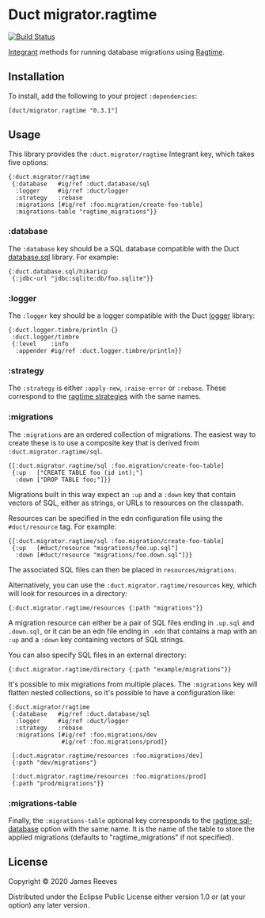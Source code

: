 # Duct migrator.ragtime

[![Build Status](https://travis-ci.org/duct-framework/migrator.ragtime.svg?branch=master)](https://travis-ci.org/duct-framework/migrator.ragtime)

[Integrant][] methods for running database migrations using
[Ragtime][].

[integrant]: https://github.com/weavejester/integrant
[ragtime]:   https://github.com/weavejester/ragtime

## Installation

To install, add the following to your project `:dependencies`:

    [duct/migrator.ragtime "0.3.1"]

## Usage

This library provides the `:duct.migrator/ragtime` Integrant key,
which takes five options:

```edn
{:duct.migrator/ragtime
 {:database   #ig/ref :duct.database/sql
  :logger     #ig/ref :duct/logger
  :strategy   :rebase
  :migrations [#ig/ref :foo.migration/create-foo-table]
  :migrations-table "ragtime_migrations"}}
```

### :database

The `:database` key should be a SQL database compatible with the Duct
[database.sql][] library. For example:

```edn
{:duct.database.sql/hikaricp
 {:jdbc-url "jdbc:sqlite:db/foo.sqlite"}}
```

[database.sql]: https://github.com/duct-framework/database.sql

### :logger

The `:logger` key should be a logger compatible with the Duct
[logger][] library:

```edn
{:duct.logger.timbre/println {}
 :duct.logger/timbre
 {:level    :info
  :appender #ig/ref :duct.logger.timbre/println}}
```

[logger]: https://github.com/duct-framework/logger

### :strategy

The `:strategy` is either `:apply-new`, `:raise-error` or
`:rebase`. These correspond to the [ragtime strategies][] with the
same names.

[ragtime strategies]: https://weavejester.github.io/ragtime/ragtime.strategy.html

### :migrations

The `:migrations` are an ordered collection of migrations. The easiest
way to create these is to use a composite key that is derived from
`:duct.migrator.ragtime/sql`.

```edn
{[:duct.migrator.ragtime/sql :foo.migration/create-foo-table]
 {:up   ["CREATE TABLE foo (id int);"]
  :down ["DROP TABLE foo;"]}}
```

Migrations built in this way expect an `:up` and a `:down` key that
contain vectors of SQL, either as strings, or URLs to resources on the
classpath.

Resources can be specified in the edn configuration file using the
`#duct/resource` tag. For example:

```edn
{[:duct.migrator.ragtime/sql :foo.migration/create-foo-table]
 {:up   [#duct/resource "migrations/foo.up.sql"]
  :down [#duct/resource "migrations/foo.down.sql"]}}
```

The associated SQL files can then be placed in `resources/migrations`.

Alternatively, you can use the `:duct.migrator.ragtime/resources` key,
which will look for resources in a directory:

```edn
{:duct.migrator.ragtime/resources {:path "migrations"}}
```

A migration resource can either be a pair of SQL files ending in
`.up.sql` and `.down.sql`, or it can be an edn file ending in `.edn`
that contains a map with an `:up` and a `:down` key containing vectors
of SQL strings.

You can also specify SQL files in an external directory:

```edn
{:duct.migrator.ragtime/directory {:path "example/migrations"}}
```

It's possible to mix migrations from multiple places. The
`:migrations` key will flatten nested collections, so it's possible to
have a configuration like:

```edn
{:duct.migrator/ragtime
 {:database   #ig/ref :duct.database/sql
  :logger     #ig/ref :duct/logger
  :strategy   :rebase
  :migrations [#ig/ref :foo.migrations/dev
               #ig/ref :foo.migrations/prod]}

 [:duct.migrator.ragtime/resources :foo.migrations/dev]
 {:path "dev/migrations"}

 [:duct.migrator.ragtime/resources :foo.migrations/prod]
 {:path "prod/migrations"}}
```

### :migrations-table

Finally, the `:migrations-table` optional key corresponds
to the [ragtime sql-database][] option with the same name. It is the
name of the table to store the applied migrations (defaults to
"ragtime_migrations" if not specified).

[ragtime sql-database]: https://weavejester.github.io/ragtime/ragtime.jdbc.html#var-sql-database

## License

Copyright © 2020 James Reeves

Distributed under the Eclipse Public License either version 1.0 or (at
your option) any later version.
